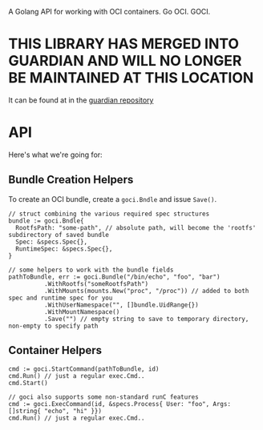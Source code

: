 A Golang API for working with OCI containers. Go OCI. GOCI. 

# THIS LIBRARY HAS MERGED INTO GUARDIAN AND WILL NO LONGER BE MAINTAINED AT THIS LOCATION

It can be found at in the [guardian repository](https://github.com/cloudfoundry-incubator/guardian/tree/master/rundmc/goci)

# API

Here's what we're going for:

## Bundle Creation Helpers

To create an OCI bundle, create a `goci.Bndle` and issue `Save()`.

~~~~
// struct combining the various required spec structures
bundle := goci.Bndle{
  RootfsPath: "some-path", // absolute path, will become the 'rootfs' subdirectory of saved bundle
  Spec: &specs.Spec{},
  RuntimeSpec: &specs.Spec{},
}

// some helpers to work with the bundle fields
pathToBundle, err := goci.Bundle("/bin/echo", "foo", "bar")
          .WithRootfs("someRootfsPath")
          .WithMounts(mounts.New("proc", "/proc")) // added to both spec and runtime spec for you
          .WithUserNamespace("", []bundle.UidRange{})
          .WithMountNamespace()
          .Save("") // empty string to save to temporary directory, non-empty to specify path
~~~~

## Container Helpers

~~~~
cmd := goci.StartCommand(pathToBundle, id)
cmd.Run() // just a regular exec.Cmd..
cmd.Start()

// goci also supports some non-standard runC features
cmd := goci.ExecCommand(id, &specs.Process{ User: "foo", Args: []string{ "echo", "hi" }})
cmd.Run() // just a regular exec.Cmd..
~~~~
